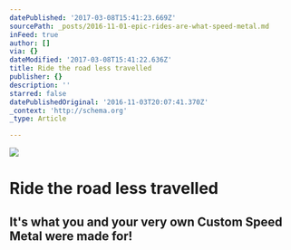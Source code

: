 ```yaml
---
datePublished: '2017-03-08T15:41:23.669Z'
sourcePath: _posts/2016-11-01-epic-rides-are-what-speed-metal.md
inFeed: true
author: []
via: {}
dateModified: '2017-03-08T15:41:22.636Z'
title: Ride the road less travelled
publisher: {}
description: ''
starred: false
datePublishedOriginal: '2016-11-03T20:07:41.370Z'
_context: 'http://schema.org'
_type: Article

---
```

![](https://the-grid-user-content.s3-us-west-2.amazonaws.com/0713fa48-d3ef-4a42-91b4-88e77a592a4b.jpg)

# Ride the road less travelled

## It's what you and your very own Custom Speed Metal were made for!